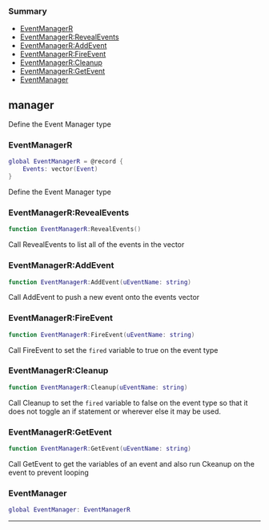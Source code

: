 ### Summary
* [EventManagerR](#eventmanagerr)
* [EventManagerR:RevealEvents](#eventmanagerrrevealevents)
* [EventManagerR:AddEvent](#eventmanagerraddevent)
* [EventManagerR:FireEvent](#eventmanagerrfireevent)
* [EventManagerR:Cleanup](#eventmanagerrcleanup)
* [EventManagerR:GetEvent](#eventmanagerrgetevent)
* [EventManager](#eventmanager)

## manager

Define the Event Manager type

### EventManagerR

```lua
global EventManagerR = @record {
	Events: vector(Event)
}
```

Define the Event Manager type

### EventManagerR:RevealEvents

```lua
function EventManagerR:RevealEvents()
```

Call RevealEvents to list all of the events in the vector

### EventManagerR:AddEvent

```lua
function EventManagerR:AddEvent(uEventName: string)
```

Call AddEvent to push a new event onto the events vector

### EventManagerR:FireEvent

```lua
function EventManagerR:FireEvent(uEventName: string)
```

Call FireEvent to set the `fired` variable to true on the event type

### EventManagerR:Cleanup

```lua
function EventManagerR:Cleanup(uEventName: string)
```

Call Cleanup to set the `fired` variable to false on the event type so that it does not toggle an if statement or wherever else it may be used.

### EventManagerR:GetEvent

```lua
function EventManagerR:GetEvent(uEventName: string)
```

Call GetEvent to get the variables of an event and also run Ckeanup on the event to prevent looping

### EventManager

```lua
global EventManager: EventManagerR
```



---
